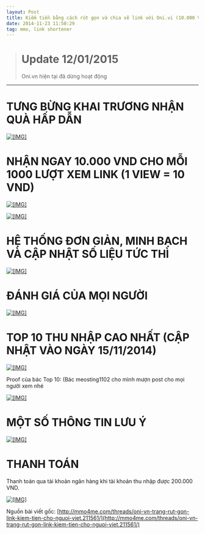 ```yaml
---
layout: Post
title: Kiếm tiền bằng cách rút gọn và chia sẽ link với Oni.vi (10.000 VND/ 1000 view)
date: 2014-11-23 11:50:29
tag: mmo, link shortener
---
```


> # Update 12/01/2015
>
> Oni.vn hiện tại đã dừng hoạt động

---

# TƯNG BỪNG KHAI TRƯƠNG NHẬN QUÀ HẤP DẪN

[![[​IMG]](https://2.bp.blogspot.com/-x01RRbPZ7fc/VGhOAlxYllI/AAAAAAAABjc/Zfo41WWSo08/s1600/oni.vn-1.png)](http://www.oni.vn?4890)

# NHẬN NGAY 10.000 VND CHO MỖI 1000 LƯỢT XEM LINK (1 VIEW = 10 VND)

[![[​IMG]](https://3.bp.blogspot.com/-LaSd9F6LsB0/VGhOAjiq-KI/AAAAAAAABjg/EkuyPK6T1-Y/s1600/oni.vn-2.png)](http://www.oni.vn?4890)

[![[​IMG]](https://4.bp.blogspot.com/-NP-1VV0fv9w/VGhOASO2e3I/AAAAAAAABjY/cgAY9W8pdk4/s1600/oni.vn-3.png)](http://www.oni.vn?4890)  

# HỆ THỐNG ĐƠN GIẢN, MINH BẠCH VÀ CẬP NHẬT SỐ LIỆU TỨC THÌ

[![[​IMG]](https://3.bp.blogspot.com/-1JWMSoPFd48/VGhOBs8qR8I/AAAAAAAABj8/QdjceJnd368/s1600/oni.vn-5.png)](http://www.oni.vn?4890)  

# ĐÁNH GIÁ CỦA MỌI NGƯỜI

[![[​IMG]](https://1.bp.blogspot.com/-0t5rJkqe4p4/VGhOBI3gAtI/AAAAAAAABjo/fYDzu6ZCfuY/s1600/oni.vn-4.png)](http://www.oni.vn?4890)  

# TOP 10 THU NHẬP CAO NHẤT (CẬP NHẬT VÀO NGÀY 15/11/2014)

[![[​IMG]](https://4.bp.blogspot.com/-wJnqoSlc4Zw/VGhS58QFknI/AAAAAAAABkY/J7UUxuGbNTI/s1600/oni.vn-8.png)](http://www.oni.vn?4890)  

Proof của bác Top 10: (Bác meosting1102 cho mình mượn post cho mọi người xem nhé

[![[​IMG]](http://mmo4me.com/attachments/oke_g%C6%A1-jpg.41504/)](http://www.oni.vn?4890)​

# MỘT SỐ THÔNG TIN LƯU Ý

[![[​IMG]](https://2.bp.blogspot.com/-u2duX2ahPG0/VGhOBrRCnZI/AAAAAAAABjw/ifiXbPFKU74/s1600/oni.vn-6.png)](http://www.oni.vn?4890)  

# THANH TOÁN

Thanh toán qua tài khoản ngân hàng khi tài khoản thu nhập được 200.000 VND.

[![[​IMG]](https://1.bp.blogspot.com/-zgYyld5qMVU/VGhOCCG23bI/AAAAAAAABj4/pqK0bsXIWu8/s1600/oni.vn-7.png)](http://www.oni.vn?4890)  

Nguồn bài viết gốc: [http://mmo4me.com/threads/oni-vn-trang-rut-gon-link-kiem-tien-cho-nguoi-viet.211561/](http://mmo4me.com/threads/oni-vn-trang-rut-gon-link-kiem-tien-cho-nguoi-viet.211561/)
